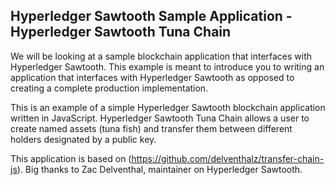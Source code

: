 ## Hyperledger Sawtooth Sample Application - Hyperledger Sawtooth Tuna Chain 

We will be looking at a sample blockchain application that interfaces with Hyperledger Sawtooth. This example is meant to introduce you to writing an application that interfaces with Hyperledger Sawtooth as opposed to creating a complete production implementation. 

This is an example of a simple Hyperledger Sawtooth blockchain application written in JavaScript. Hyperledger Sawtooth Tuna Chain allows a user to create named assets (tuna fish) and transfer them between different holders designated by a public key. 

This application is based on (https://github.com/delventhalz/transfer-chain-js). Big thanks to Zac Delventhal, maintainer on Hyperledger Sawtooth.
